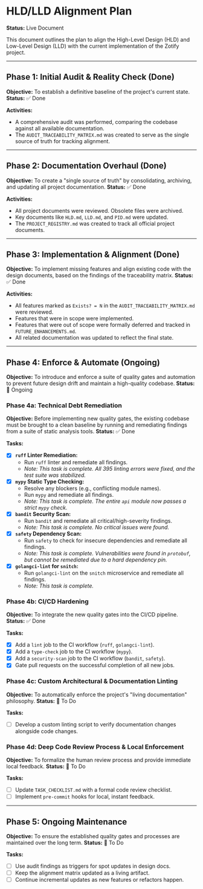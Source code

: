 # HLD/LLD Alignment Plan

**Status:** Live Document

This document outlines the plan to align the High-Level Design (HLD) and Low-Level Design (LLD) with the current implementation of the Zotify project.

---

## Phase 1: Initial Audit & Reality Check (Done)

**Objective:** To establish a definitive baseline of the project's current state.
**Status:** ✅ Done

**Activities:**
- A comprehensive audit was performed, comparing the codebase against all available documentation.
- The `AUDIT_TRACEABILITY_MATRIX.md` was created to serve as the single source of truth for tracking alignment.

---

## Phase 2: Documentation Overhaul (Done)

**Objective:** To create a "single source of truth" by consolidating, archiving, and updating all project documentation.
**Status:** ✅ Done

**Activities:**
- All project documents were reviewed. Obsolete files were archived.
- Key documents like `HLD.md`, `LLD.md`, and `PID.md` were updated.
- The `PROJECT_REGISTRY.md` was created to track all official project documents.

---

## Phase 3: Implementation & Alignment (Done)

**Objective:** To implement missing features and align existing code with the design documents, based on the findings of the traceability matrix.
**Status:** ✅ Done

**Activities:**
- All features marked as `Exists? = N` in the `AUDIT_TRACEABILITY_MATRIX.md` were reviewed.
- Features that were in scope were implemented.
- Features that were out of scope were formally deferred and tracked in `FUTURE_ENHANCEMENTS.md`.
- All related documentation was updated to reflect the final state.

---

## Phase 4: Enforce & Automate (Ongoing)

**Objective:** To introduce and enforce a suite of quality gates and automation to prevent future design drift and maintain a high-quality codebase.
**Status:** 🏃 Ongoing

### Phase 4a: Technical Debt Remediation
**Objective:** Before implementing new quality gates, the existing codebase must be brought to a clean baseline by running and remediating findings from a suite of static analysis tools.
**Status:** ✅ Done

**Tasks:**
- [x] **`ruff` Linter Remediation:**
    - Run `ruff` linter and remediate all findings.
    - *Note: This task is complete. All 395 linting errors were fixed, and the test suite was stabilized.*
- [x] **`mypy` Static Type Checking:**
    - Resolve any blockers (e.g., conflicting module names).
    - Run `mypy` and remediate all findings.
    - *Note: This task is complete. The entire `api` module now passes a strict `mypy` check.*
- [x] **`bandit` Security Scan:**
    - Run `bandit` and remediate all critical/high-severity findings.
    - *Note: This task is complete. No critical issues were found.*
- [x] **`safety` Dependency Scan:**
    - Run `safety` to check for insecure dependencies and remediate all findings.
    - *Note: This task is complete. Vulnerabilities were found in `protobuf`, but cannot be remediated due to a hard dependency pin.*
- [x] **`golangci-lint` for `snitch`:**
    - Run `golangci-lint` on the `snitch` microservice and remediate all findings.
    - *Note: This task is complete.*

### Phase 4b: CI/CD Hardening
**Objective:** To integrate the new quality gates into the CI/CD pipeline.
**Status:** ✅ Done

**Tasks:**
- [x] Add a `lint` job to the CI workflow (`ruff`, `golangci-lint`).
- [x] Add a `type-check` job to the CI workflow (`mypy`).
- [x] Add a `security-scan` job to the CI workflow (`bandit`, `safety`).
- [x] Gate pull requests on the successful completion of all new jobs.

### Phase 4c: Custom Architectural & Documentation Linting
**Objective:** To automatically enforce the project's "living documentation" philosophy.
**Status:** 📝 To Do

**Tasks:**
- [ ] Develop a custom linting script to verify documentation changes alongside code changes.

### Phase 4d: Deep Code Review Process & Local Enforcement
**Objective:** To formalize the human review process and provide immediate local feedback.
**Status:** 📝 To Do

**Tasks:**
- [ ] Update `TASK_CHECKLIST.md` with a formal code review checklist.
- [ ] Implement `pre-commit` hooks for local, instant feedback.

---

## Phase 5: Ongoing Maintenance

**Objective:** To ensure the established quality gates and processes are maintained over the long term.
**Status:** 📝 To Do

**Tasks:**
- [ ] Use audit findings as triggers for spot updates in design docs.
- [ ] Keep the alignment matrix updated as a living artifact.
- [ ] Continue incremental updates as new features or refactors happen.
